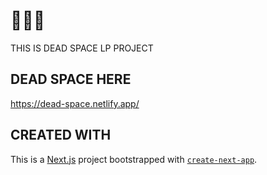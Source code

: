 # 🤔👹👺

THIS IS DEAD SPACE LP PROJECT

## DEAD SPACE HERE

<a href="https://dead-space.netlify.app/">https://dead-space.netlify.app/</a>

## CREATED WITH

This is a [Next.js](https://nextjs.org/) project bootstrapped with [`create-next-app`](https://github.com/vercel/next.js/tree/canary/packages/create-next-app).
